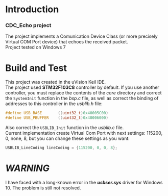 # Introduction 
### CDC_Echo project
The project implements a Comunication Device Class (or more precisely Virtual COM Port device) that echoes the received packet.  
Project tested on Windows 7
# Build and Test
This project was created in the uVision Keil IDE.  
The project used **STM32F103C8** controller by default. If you use another controller, you must replace the contents of the *core* directory and correct the `SystemInit` function in the *bsp.с* file, as well as correct the binding of addresses to this controller in the *usblib.h* file:  
```c
#define USB_BASE       ((uint32_t)0x40005C00)
#define USB_PBUFFER    ((uint32_t)0x40006000)
```
Also correct the `USBLIB_Init` function in the *usblib.c* file.  
Current implementation create Virtual Com Port with next settings: 115200, 0, none, 8, but you can change these settings as you want:
```c
USBLIB_LineCoding lineCoding = {115200, 0, 0, 8};
```   

# *WARNING* 
I have faced with a long-known error in the ***usbser.sys*** driver for Windows 10. The problem is still not resolved.

